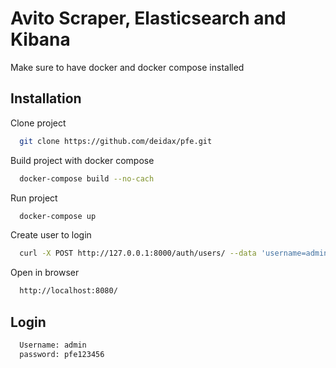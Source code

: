 
# Avito Scraper, Elasticsearch and Kibana

Make sure to have docker and docker compose installed


## Installation

Clone project

```bash
  git clone https://github.com/deidax/pfe.git
```
Build project with docker compose

```bash
  docker-compose build --no-cach
```
Run project

```bash
  docker-compose up
```

Create user to login

```bash
  curl -X POST http://127.0.0.1:8000/auth/users/ --data 'username=admin&password=pfe123456'
```
Open in browser

```bash
  http://localhost:8080/
```

## Login

```bash
  Username: admin
  password: pfe123456
```

